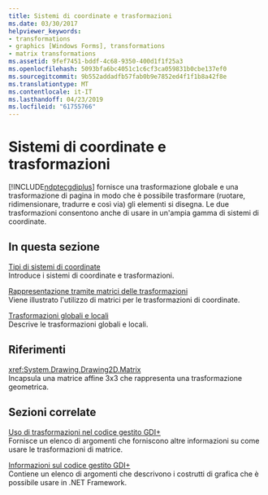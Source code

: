 ```yaml
---
title: Sistemi di coordinate e trasformazioni
ms.date: 03/30/2017
helpviewer_keywords:
- transformations
- graphics [Windows Forms], transformations
- matrix transformations
ms.assetid: 9fef7451-bddf-4c68-9350-400d1f1f25a3
ms.openlocfilehash: 5093bfa6bc4051c1c6cf3ca059831b0cbe137ef0
ms.sourcegitcommit: 9b552addadfb57fab0b9e7852ed4f1f1b8a42f8e
ms.translationtype: MT
ms.contentlocale: it-IT
ms.lasthandoff: 04/23/2019
ms.locfileid: "61755766"
---
```

# <a name="coordinate-systems-and-transformations"></a>Sistemi di coordinate e trasformazioni
[!INCLUDE[ndptecgdiplus](../../../../includes/ndptecgdiplus-md.md)] fornisce una trasformazione globale e una trasformazione di pagina in modo che è possibile trasformare (ruotare, ridimensionare, tradurre e così via) gli elementi si disegna. Le due trasformazioni consentono anche di usare in un'ampia gamma di sistemi di coordinate.  
  
## <a name="in-this-section"></a>In questa sezione  
 [Tipi di sistemi di coordinate](types-of-coordinate-systems.md)  
 Introduce i sistemi di coordinate e trasformazioni.  
  
 [Rappresentazione tramite matrici delle trasformazioni](matrix-representation-of-transformations.md)  
 Viene illustrato l'utilizzo di matrici per le trasformazioni di coordinate.  
  
 [Trasformazioni globali e locali](global-and-local-transformations.md)  
 Descrive le trasformazioni globali e locali.  
  
## <a name="reference"></a>Riferimenti  
 <xref:System.Drawing.Drawing2D.Matrix>  
 Incapsula una matrice affine 3x3 che rappresenta una trasformazione geometrica.  
  
## <a name="related-sections"></a>Sezioni correlate  
 [Uso di trasformazioni nel codice gestito GDI+](using-transformations-in-managed-gdi.md)  
 Fornisce un elenco di argomenti che forniscono altre informazioni su come usare le trasformazioni di matrice.  
  
 [Informazioni sul codice gestito GDI+](about-gdi-managed-code.md)  
 Contiene un elenco di argomenti che descrivono i costrutti di grafica che è possibile usare in .NET Framework.
